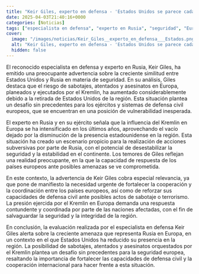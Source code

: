```yaml
---
title: "Keir Giles, experto en defensa - 'Estados Unidos se parece cada vez más a Rusia'"
date: 2025-04-03T21:40:16+0000
categories: [Noticias]
tags: ["especialista en defensa", "experto en Rusia", "seguridad", "Europa", "Kremlin", "amenazas", "defensa civil."]
cover:
  image: "/images/noticias/Keir_Giles__experto_en_defensa___Estados.png"
  alt: "Keir Giles, experto en defensa - 'Estados Unidos se parece cada vez más a Rusia'"
  hidden: false
---
```


El reconocido especialista en defensa y experto en Rusia, Keir Giles, ha emitido una preocupante advertencia sobre la creciente similitud entre Estados Unidos y Rusia en materia de seguridad. En su análisis, Giles destaca que el riesgo de sabotajes, atentados y asesinatos en Europa, planeados y ejecutados por el Kremlin, ha aumentado considerablemente debido a la retirada de Estados Unidos de la región. Esta situación plantea un desafío sin precedentes para los ejércitos y sistemas de defensa civil europeos, que se encuentran en una posición de vulnerabilidad inesperada.

El experto en Rusia y en su ejército señala que la influencia del Kremlin en Europa se ha intensificado en los últimos años, aprovechando el vacío dejado por la disminución de la presencia estadounidense en la región. Esta situación ha creado un escenario propicio para la realización de acciones subversivas por parte de Rusia, con el potencial de desestabilizar la seguridad y la estabilidad en el continente. Los temores de Giles reflejan una realidad preocupante, en la que la capacidad de respuesta de los países europeos ante posibles amenazas se ve comprometida.

En este contexto, la advertencia de Keir Giles cobra especial relevancia, ya que pone de manifiesto la necesidad urgente de fortalecer la cooperación y la coordinación entre los países europeos, así como de reforzar sus capacidades de defensa civil ante posibles actos de sabotaje o terrorismo. La presión ejercida por el Kremlin en Europa demanda una respuesta contundente y coordinada por parte de las naciones afectadas, con el fin de salvaguardar la seguridad y la integridad de la región.

En conclusión, la evaluación realizada por el especialista en defensa Keir Giles alerta sobre la creciente amenaza que representa Rusia en Europa, en un contexto en el que Estados Unidos ha reducido su presencia en la región. La posibilidad de sabotajes, atentados y asesinatos orquestados por el Kremlin plantea un desafío sin precedentes para la seguridad europea, resaltando la importancia de fortalecer las capacidades de defensa civil y la cooperación internacional para hacer frente a esta situación.
